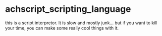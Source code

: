 # achscript_scripting_language
this is a script interpretor. It is slow and mostly junk...
but if you want to kill your time, you can make some really cool things with it.
